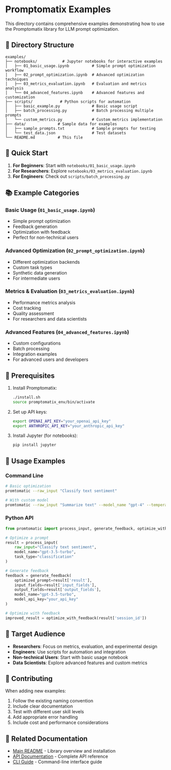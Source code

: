 # Promptomatix Examples

This directory contains comprehensive examples demonstrating how to use the Promptomatix library for LLM prompt optimization.

## 📁 Directory Structure

```
examples/
├── notebooks/           # Jupyter notebooks for interactive examples
│   ├── 01_basic_usage.ipynb          # Simple prompt optimization workflow
│   ├── 02_prompt_optimization.ipynb  # Advanced optimization techniques
│   ├── 03_metrics_evaluation.ipynb   # Evaluation and metrics analysis
│   └── 04_advanced_features.ipynb    # Advanced features and customization
├── scripts/            # Python scripts for automation
│   ├── basic_example.py              # Basic usage script
│   ├── batch_processing.py           # Batch processing multiple prompts
│   └── custom_metrics.py             # Custom metrics implementation
├── data/              # Sample data for examples
│   ├── sample_prompts.txt            # Sample prompts for testing
│   └── test_data.json                # Test datasets
└── README.md          # This file
```

## 🚀 Quick Start

1. **For Beginners**: Start with `notebooks/01_basic_usage.ipynb`
2. **For Researchers**: Explore `notebooks/03_metrics_evaluation.ipynb`
3. **For Engineers**: Check out `scripts/batch_processing.py`

## 📚 Example Categories

### Basic Usage (`01_basic_usage.ipynb`)
- Simple prompt optimization
- Feedback generation
- Optimization with feedback
- Perfect for non-technical users

### Advanced Optimization (`02_prompt_optimization.ipynb`)
- Different optimization backends
- Custom task types
- Synthetic data generation
- For intermediate users

### Metrics & Evaluation (`03_metrics_evaluation.ipynb`)
- Performance metrics analysis
- Cost tracking
- Quality assessment
- For researchers and data scientists

### Advanced Features (`04_advanced_features.ipynb`)
- Custom configurations
- Batch processing
- Integration examples
- For advanced users and developers

## 🔧 Prerequisites

1. Install Promptomatix:
   ```bash
   ./install.sh
   source promptomatix_env/bin/activate
   ```

2. Set up API keys:
   ```bash
   export OPENAI_API_KEY="your_openai_api_key"
   export ANTHROPIC_API_KEY="your_anthropic_api_key"
   ```

3. Install Jupyter (for notebooks):
   ```bash
   pip install jupyter
   ```

## 📖 Usage Examples

### Command Line
```bash
# Basic optimization
promtomatic --raw_input "Classify text sentiment"

# With custom model
promtomatic --raw_input "Summarize text" --model_name "gpt-4" --temperature 0.3
```

### Python API
```python
from promtomatic import process_input, generate_feedback, optimize_with_feedback

# Optimize a prompt
result = process_input(
    raw_input="Classify text sentiment",
    model_name="gpt-3.5-turbo",
    task_type="classification"
)

# Generate feedback
feedback = generate_feedback(
    optimized_prompt=result['result'],
    input_fields=result['input_fields'],
    output_fields=result['output_fields'],
    model_name="gpt-3.5-turbo",
    model_api_key="your_api_key"
)

# Optimize with feedback
improved_result = optimize_with_feedback(result['session_id'])
```

## 🎯 Target Audience

- **Researchers**: Focus on metrics, evaluation, and experimental design
- **Engineers**: Use scripts for automation and integration
- **Non-technical Users**: Start with basic usage notebook
- **Data Scientists**: Explore advanced features and custom metrics

## 📝 Contributing

When adding new examples:
1. Follow the existing naming convention
2. Include clear documentation
3. Test with different user skill levels
4. Add appropriate error handling
5. Include cost and performance considerations

## 🔗 Related Documentation

- [Main README](../README.md) - Library overview and installation
- [API Documentation](../docs/api.md) - Complete API reference
- [CLI Guide](../docs/cli.md) - Command-line interface guide 